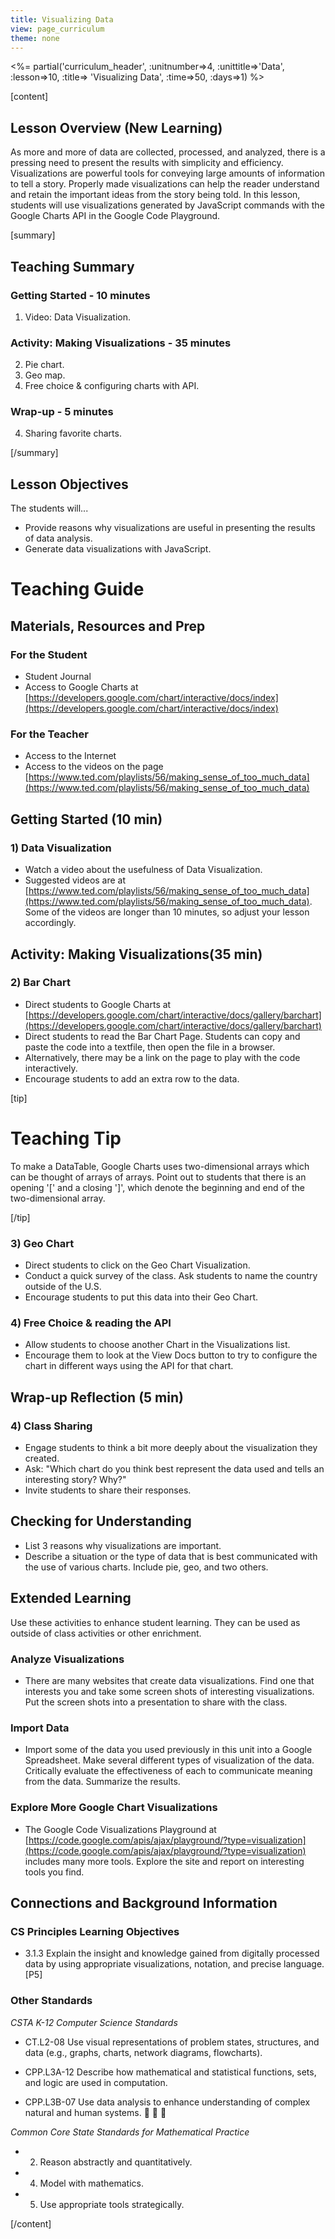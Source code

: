 ```yaml
---
title: Visualizing Data
view: page_curriculum
theme: none
---
```



<%= partial('curriculum_header', :unitnumber=>4, :unittitle=>'Data', :lesson=>10, :title=> 'Visualizing Data', :time=>50, :days=>1) %>

[content]

## Lesson Overview (New Learning)
As more and more of data are collected, processed, and analyzed, there is a pressing need to present the results with simplicity and efficiency.  Visualizations are powerful tools for conveying large amounts of information to tell a story. Properly made visualizations can help the reader understand and retain the important ideas from the story being told. In this lesson, students will use visualizations generated by JavaScript commands with the Google Charts API in the Google Code Playground.

[summary]

## Teaching Summary
### **Getting Started** - 10 minutes
1) Video: Data Visualization.

### **Activity: Making Visualizations** - 35  minutes 
   
2) Pie chart.   
3) Geo map.  
4) Free choice & configuring charts with API.  

### **Wrap-up** - 5  minutes 
4) Sharing favorite charts. 


[/summary]

## Lesson Objectives 
The students will...

- Provide reasons why visualizations are  useful in presenting the results of data analysis.
- Generate data visualizations with JavaScript.


# Teaching Guide
## Materials, Resources and Prep
### For the Student
- Student Journal
- Access to Google Charts at [https://developers.google.com/chart/interactive/docs/index](https://developers.google.com/chart/interactive/docs/index)

### For the Teacher
- Access to the Internet
- Access to the videos on the page [https://www.ted.com/playlists/56/making_sense_of_too_much_data](https://www.ted.com/playlists/56/making_sense_of_too_much_data)


## Getting Started (10 min)
### 1) Data Visualization
- Watch a video about the usefulness of Data Visualization.
- Suggested videos are at [https://www.ted.com/playlists/56/making_sense_of_too_much_data](https://www.ted.com/playlists/56/making_sense_of_too_much_data).  Some of the videos are longer than 10 minutes, so adjust your lesson accordingly. 



## Activity: Making Visualizations(35 min)
### 2) Bar Chart
- Direct students to Google Charts at [https://developers.google.com/chart/interactive/docs/gallery/barchart](https://developers.google.com/chart/interactive/docs/gallery/barchart)
- Direct students to read the Bar Chart Page. Students can copy and paste the code into a textfile, then open the file in a browser. 
- Alternatively, there may be a link on the page to play with the code interactively. 
- Encourage students to add an extra row to the data. 

[tip]
# Teaching Tip  
To make a DataTable, Google Charts uses two-dimensional arrays which can be thought of arrays of arrays. Point out to students that there is an opening '['  and a closing ']', which denote the beginning and end of the two-dimensional array.

[/tip]


### 3) Geo Chart
- Direct students to click on the Geo Chart Visualization. 
- Conduct a quick survey of the class. Ask students to name the country outside of the U.S.  
- Encourage students to put this data into their Geo Chart.  

### 4) Free Choice & reading the API

- Allow students to choose another Chart in the Visualizations list.  
- Encourage them to look at the View Docs button to try to configure the chart in different ways using the API for that chart.


## Wrap-up Reflection (5 min)
### 4) Class Sharing
- Engage students to think a bit more deeply about the visualization they created. 
- Ask: "Which chart do you think best represent the data used and tells an interesting story?  Why?"
- Invite students to share their responses.

## Checking for Understanding
- List 3 reasons why visualizations are important. 
- Describe a situation or the type of data that is best communicated with the use of various charts. Include pie, geo, and two others. 


## Extended Learning 
Use these activities to enhance student learning. They can be used as outside of class activities or other enrichment.

### Analyze Visualizations  
- There are many websites that create data visualizations. Find one that interests you and take some screen shots of interesting visualizations. Put the screen shots into a presentation to share with the class. 

### Import Data
- Import some of the data you used previously in this unit into a Google Spreadsheet. Make several different types of visualization of the data. Critically evaluate the effectiveness of each to communicate meaning from the data. Summarize the results.

### Explore More Google Chart Visualizations  
- The Google Code Visualizations Playground at [https://code.google.com/apis/ajax/playground/?type=visualization](https://code.google.com/apis/ajax/playground/?type=visualization) includes many more tools. Explore the site and report on interesting tools you find. 


## Connections and Background Information
### CS Principles Learning Objectives

- 3.1.3 Explain the insight and knowledge gained from digitally processed data by using appropriate visualizations, notation, and precise language. [P5]

### Other Standards

*CSTA K-12 Computer Science Standards*

- CT.L2-08 Use visual representations of problem states, structures, and data (e.g., graphs, charts, network diagrams, flowcharts).

- CPP.L3A-12 Describe how mathematical and statistical functions, sets, and logic are used in computation. - CPP.L3B-07 Use data analysis to enhance understanding of complex natural and human systems.    

 
*Common Core State Standards for Mathematical Practice*

- 2. Reason abstractly and quantitatively. 
- 4. Model with mathematics. 
- 5. Use appropriate tools strategically. 


[/content]
